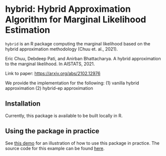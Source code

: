 # hybrid: Hybrid Approximation Algorithm for Marginal Likelihood Estimation

`hybrid` is an R package computing the marginal likelihood based on the hybrid approximation methodology (Chuu et. al., 2021).

Eric Chuu, Debdeep Pati, and Anirban Bhattacharya. A hybrid approximation to the marginal likelihood. In AISTATS, 2021.

Link to paper: https://arxiv.org/abs/2102.12976

We provide the implementation for the following:
(1) vanilla hybrid approximation
(2)  hybrid-ep approximation 

## Installation

Currently, this package is available to be built locally in R. 

## Using the package in practice

See [this demo](https://github.com/echuu/hybrid/blob/main/examples/demo/demo.pdf) for an illustration of how to use this package in practice. The source code for this example can be found [here](https://github.com/echuu/hybrid/blob/main/examples/demo/demo.Rmd).

